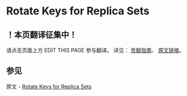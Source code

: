 # Rotate Keys for Replica Sets

## ！本页翻译征集中！

请点击页面上方 EDIT THIS PAGE 参与翻译。
详见：
[贡献指南]( https://github.com/JinMuInfo/MongoDB-Manual-zh/blob/master/CONTRIBUTING.md )、
[原文链接](  https://docs.mongodb.com/manual/tutorial/rotate-key-replica-set/  )。

## 参见

原文 - [Rotate Keys for Replica Sets]( https://docs.mongodb.com/manual/tutorial/rotate-key-replica-set/ )

